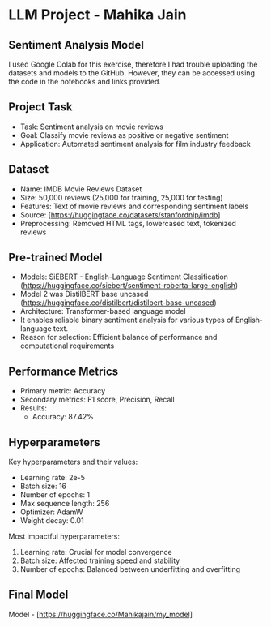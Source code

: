 # LLM Project - Mahika Jain

## Sentiment Analysis Model

I used Google Colab for this exercise, therefore I had trouble uploading the datasets and models to the GitHub. 
However, they can be accessed using the code in the notebooks and links provided.

## Project Task
- Task: Sentiment analysis on movie reviews
- Goal: Classify movie reviews as positive or negative sentiment
- Application: Automated sentiment analysis for film industry feedback

## Dataset
- Name: IMDB Movie Reviews Dataset
- Size: 50,000 reviews (25,000 for training, 25,000 for testing)
- Features: Text of movie reviews and corresponding sentiment labels
- Source: [https://huggingface.co/datasets/stanfordnlp/imdb]
- Preprocessing: Removed HTML tags, lowercased text, tokenized reviews

## Pre-trained Model
- Models: SiEBERT - English-Language Sentiment Classification (https://huggingface.co/siebert/sentiment-roberta-large-english)
- Model 2 was DistilBERT base uncased (https://huggingface.co/distilbert/distilbert-base-uncased)
- Architecture: Transformer-based language model
- It enables reliable binary sentiment analysis for various types of English-language text.
- Reason for selection: Efficient balance of performance and computational requirements

## Performance Metrics
- Primary metric: Accuracy
- Secondary metrics: F1 score, Precision, Recall
- Results:
  - Accuracy: 87.42%

## Hyperparameters
Key hyperparameters and their values:
- Learning rate: 2e-5
- Batch size: 16
- Number of epochs: 1
- Max sequence length: 256
- Optimizer: AdamW
- Weight decay: 0.01

Most impactful hyperparameters:
1. Learning rate: Crucial for model convergence
2. Batch size: Affected training speed and stability
3. Number of epochs: Balanced between underfitting and overfitting

## Final Model 

Model - [https://huggingface.co/Mahikajain/my_model]

